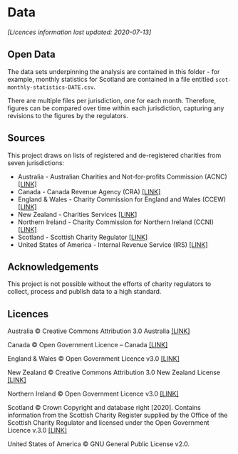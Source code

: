 # Data

*[Licences information last updated: 2020-07-13]*

## Open Data

The data sets underpinning the analysis are contained in this folder - for example, monthly statistics for Scotland are contained in a file entitled `scot-monthly-statistics-DATE.csv`.

There are multiple files per jurisdiction, one for each month. Therefore, figures can be compared over time within each jurisdiction, capturing any revisions to the figures by the regulators.

## Sources

This project draws on lists of registered and de-registered charities from seven jurisdictions:

* Australia - Australian Charities and Not-for-profits Commission (ACNC) <a href="https://data.gov.au/dataset/ds-dga-b050b242-4487-4306-abf5-07ca073e5594/details?q=acnc" target=_blank>[LINK]</a>
* Canada - Canada Revenue Agency (CRA) <a href="https://apps.cra-arc.gc.ca/ebci/hacc/srch/pub/dsplyBscSrch?request_locale=en" target=_blank>[LINK]</a>
* England & Wales - Charity Commission for England and Wales (CCEW) <a href="http://data.charitycommission.gov.uk/" target=_blank>[LINK]</a>
* New Zealand - Charities Services <a href="https://www.charities.govt.nz/charities-in-new-zealand/the-charities-register/open-data/" target=_blank>[LINK]</a>
* Northern Ireland - Charity Commission for Northern Ireland (CCNI) <a href="https://www.charitycommissionni.org.uk/charity-search" target=_blank>[LINK]</a>
* Scotland - Scottish Charity Regulator <a href="https://www.oscr.org.uk/about-charities/search-the-register/charity-register-download/" target=_blank>[LINK]</a>
* United States of America - Internal Revenue Service (IRS) <a href="https://www.irs.gov/charities-non-profits/tax-exempt-organization-search-bulk-data-downloads" target=_blank>[LINK]</a>

## Acknowledgements

This project is not possible without the efforts of charity regulators to collect, process and publish data to a high standard.

## Licences

Australia © Creative Commons Attribution 3.0 Australia <a href="https://data.gov.au/dataset/ds-dga-b050b242-4487-4306-abf5-07ca073e5594/details?q=acnc" target=_blank>[LINK]</a>

Canada © Open Government Licence – Canada <a href="https://open.canada.ca/en/open-government-licence-canada" target=_blank>[LINK]</a>

England & Wales © Open Government Licence v3.0 <a href="https://www.nationalarchives.gov.uk/doc/open-government-licence/version/3/" target=_blank>[LINK]</a>

New Zealand © Creative Commons Attribution 3.0 New Zealand License <a href="https://creativecommons.org/licenses/by/3.0/nz/" target=_blank>[LINK]</a>

Northern Ireland © Open Government Licence v3.0 <a href="http://www.nationalarchives.gov.uk/doc/open-government-licence/version/3/" target=_blank>[LINK]</a>

Scotland © Crown Copyright and database right [2020]. Contains information from the Scottish Charity Register supplied by the Office of the Scottish Charity Regulator and licensed under the Open Government Licence v.3.0 <a href="http://www.nationalarchives.gov.uk/doc/open-government-licence/version/3/" target=_blank>[LINK]</a>

United States of America © GNU General Public License v2.0.
